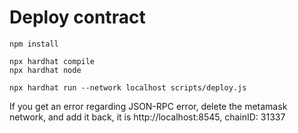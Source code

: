 # Deploy contract

```shell
npm install
```

```shell
npx hardhat compile
npx hardhat node
```

```shell
npx hardhat run --network localhost scripts/deploy.js
```

If you get an error regarding JSON-RPC error, delete the metamask network, and add it back, it is http://localhost:8545, chainID: 31337